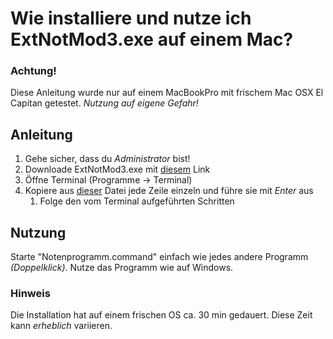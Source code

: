 # Wie installiere und nutze ich ExtNotMod3.exe auf einem Mac?

### Achtung!
Diese Anleitung wurde nur auf einem MacBookPro mit frischem Mac OSX El Capitan getestet.
*Nutzung auf eigene Gefahr!*

## Anleitung
1. Gehe sicher, dass du *Administrator* bist!
2. Downloade ExtNotMod3.exe mit [diesem](https://www.svws.nrw.de/fileadmin/user_upload/Module/ExtNotMod3.exe) Link
3. Öffne Terminal (Programme -> Terminal)
4. Kopiere aus [dieser](https://github.com/noahbiederbeck/extnotmod3formac/blob/master/script.command) Datei jede Zeile einzeln und führe sie mit *Enter* aus
    1. Folge den vom Terminal aufgeführten Schritten

## Nutzung
Starte "Notenprogramm.command" einfach wie jedes andere Programm *(Doppelklick)*.
Nutze das Programm wie auf Windows.

### Hinweis
Die Installation hat auf einem frischen OS ca. 30 min gedauert.
Diese Zeit kann *erheblich* variieren.

